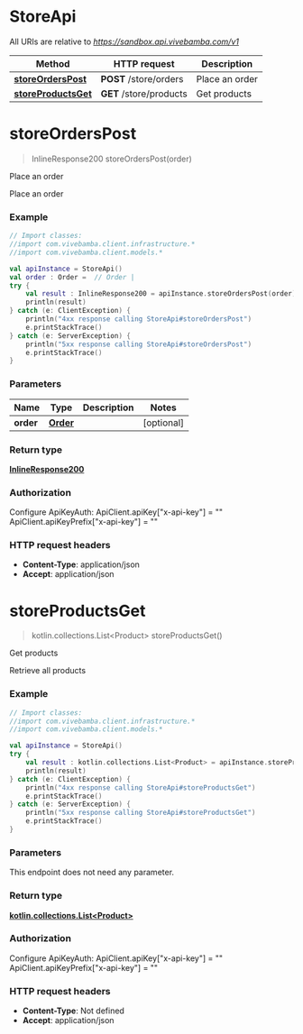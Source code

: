 # StoreApi

All URIs are relative to *https://sandbox.api.vivebamba.com/v1*

Method | HTTP request | Description
------------- | ------------- | -------------
[**storeOrdersPost**](StoreApi.md#storeOrdersPost) | **POST** /store/orders | Place an order
[**storeProductsGet**](StoreApi.md#storeProductsGet) | **GET** /store/products | Get products


<a name="storeOrdersPost"></a>
# **storeOrdersPost**
> InlineResponse200 storeOrdersPost(order)

Place an order

Place an order

### Example
```kotlin
// Import classes:
//import com.vivebamba.client.infrastructure.*
//import com.vivebamba.client.models.*

val apiInstance = StoreApi()
val order : Order =  // Order | 
try {
    val result : InlineResponse200 = apiInstance.storeOrdersPost(order)
    println(result)
} catch (e: ClientException) {
    println("4xx response calling StoreApi#storeOrdersPost")
    e.printStackTrace()
} catch (e: ServerException) {
    println("5xx response calling StoreApi#storeOrdersPost")
    e.printStackTrace()
}
```

### Parameters

Name | Type | Description  | Notes
------------- | ------------- | ------------- | -------------
 **order** | [**Order**](Order.md)|  | [optional]

### Return type

[**InlineResponse200**](InlineResponse200.md)

### Authorization


Configure ApiKeyAuth:
    ApiClient.apiKey["x-api-key"] = ""
    ApiClient.apiKeyPrefix["x-api-key"] = ""

### HTTP request headers

 - **Content-Type**: application/json
 - **Accept**: application/json

<a name="storeProductsGet"></a>
# **storeProductsGet**
> kotlin.collections.List&lt;Product&gt; storeProductsGet()

Get products

Retrieve all products

### Example
```kotlin
// Import classes:
//import com.vivebamba.client.infrastructure.*
//import com.vivebamba.client.models.*

val apiInstance = StoreApi()
try {
    val result : kotlin.collections.List<Product> = apiInstance.storeProductsGet()
    println(result)
} catch (e: ClientException) {
    println("4xx response calling StoreApi#storeProductsGet")
    e.printStackTrace()
} catch (e: ServerException) {
    println("5xx response calling StoreApi#storeProductsGet")
    e.printStackTrace()
}
```

### Parameters
This endpoint does not need any parameter.

### Return type

[**kotlin.collections.List&lt;Product&gt;**](Product.md)

### Authorization


Configure ApiKeyAuth:
    ApiClient.apiKey["x-api-key"] = ""
    ApiClient.apiKeyPrefix["x-api-key"] = ""

### HTTP request headers

 - **Content-Type**: Not defined
 - **Accept**: application/json

